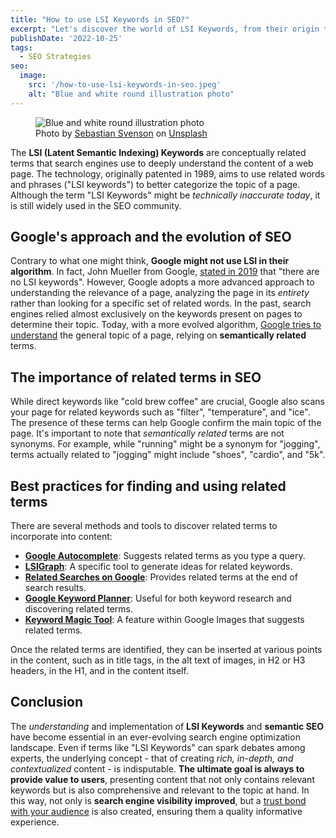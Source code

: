 ```yaml
---
title: "How to use LSI Keywords in SEO?"
excerpt: "Let's discover the world of LSI Keywords, from their origin to their importance in semantic SEO. Let's see how to use them in online content."
publishDate: '2022-10-25'
tags:
  - SEO Strategies
seo:
  image:
    src: '/how-to-use-lsi-keywords-in-seo.jpeg'
    alt: "Blue and white round illustration photo"
---
```


<figure>
  <img src="/how-to-use-lsi-keywords-in-seo.jpeg" alt="Blue and white round illustration photo">
  <figcaption>Photo by <a href="https://unsplash.com/@sebastiansvenson?utm_content=creditCopyText&amp;utm_medium=referral&amp;utm_source=unsplash">Sebastian Svenson</a> on <a href="https://unsplash.com/photos/blue-and-white-round-illustration-LpbyDENbQQg?utm_content=creditCopyText&amp;utm_medium=referral&amp;utm_source=unsplash">Unsplash</a></figcaption>
</figure>

The **LSI (Latent Semantic Indexing) Keywords** are conceptually related terms that search engines use to deeply understand the content of a web page. The technology, originally patented in 1989, aims to use related words and phrases ("LSI keywords") to better categorize the topic of a page. Although the term "LSI Keywords" might be _technically inaccurate today_, it is still widely used in the SEO community.

## Google's approach and the evolution of SEO

Contrary to what one might think, **Google might not use LSI in their algorithm**. In fact, John Mueller from Google, [stated in 2019](https://x.com/JohnMu/status/1156293862681468929?s=20) that "there are no LSI keywords". However, Google adopts a more advanced approach to understanding the relevance of a page, analyzing the page in its _entirety_ rather than looking for a specific set of related words. In the past, search engines relied almost exclusively on the keywords present on pages to determine their topic. Today, with a more evolved algorithm, [Google tries to understand](https://developers.google.com/search/docs/fundamentals/how-search-works#:~:text=After%20a%20page%20is%20crawled%2C%20Google%20tries%20to%20understand%20what%20the%20page%20is%20about.) the general topic of a page, relying on **semantically related** terms.

## The importance of related terms in SEO

While direct keywords like "cold brew coffee" are crucial, Google also scans your page for related keywords such as "filter", "temperature", and "ice". The presence of these terms can help Google confirm the main topic of the page. It's important to note that _semantically related_ terms are not synonyms. For example, while "running" might be a synonym for "jogging", terms actually related to "jogging" might include "shoes", "cardio", and "5k".

## Best practices for finding and using related terms

There are several methods and tools to discover related terms to incorporate into content:

- [**Google Autocomplete**](https://moz.com/blog/google-autocomplete-seo-tool): Suggests related terms as you type a query.
- [**LSIGraph**](https://lsigraph.com/): A specific tool to generate ideas for related keywords.
- [**Related Searches on Google**](https://ahrefs.com/seo/glossary/related-searches): Provides related terms at the end of search results.
- [**Google Keyword Planner**](https://support.google.com/google-ads/answer/7337243?hl=it): Useful for both keyword research and discovering related terms.
- [**Keyword Magic Tool**](https://www.semrush.com/analytics/keywordmagic/): A feature within Google Images that suggests related terms.

Once the related terms are identified, they can be inserted at various points in the content, such as in title tags, in the alt text of images, in H2 or H3 headers, in the H1, and in the content itself.

## Conclusion

The _understanding_ and implementation of **LSI Keywords** and **semantic SEO** have become essential in an ever-evolving search engine optimization landscape. Even if terms like "LSI Keywords" can spark debates among experts, the underlying concept - that of creating _rich, in-depth, and contextualized_ content - is indisputable. **The ultimate goal is always to provide value to users**, presenting content that not only contains relevant keywords but is also comprehensive and relevant to the topic at hand. In this way, not only is **search engine visibility improved**, but a [trust bond with your audience](https://developers.google.com/search/blog/2022/12/google-raters-guidelines-e-e-a-t?hl=it) is also created, ensuring them a quality informative experience.